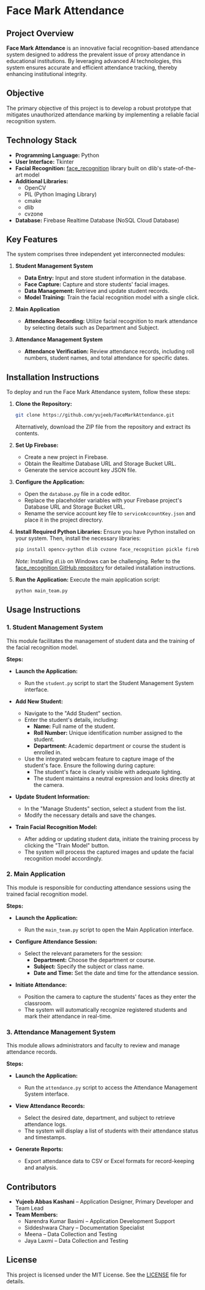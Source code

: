 # Face Mark Attendance

## Project Overview

**Face Mark Attendance** is an innovative facial recognition-based attendance system designed to address the prevalent issue of proxy attendance in educational institutions. By leveraging advanced AI technologies, this system ensures accurate and efficient attendance tracking, thereby enhancing institutional integrity.

## Objective

The primary objective of this project is to develop a robust prototype that mitigates unauthorized attendance marking by implementing a reliable facial recognition system.

## Technology Stack

- **Programming Language:** Python
- **User Interface:** Tkinter
- **Facial Recognition:** [face_recognition](https://pypi.org/project/face-recognition/) library built on dlib's state-of-the-art model
- **Additional Libraries:**
  - OpenCV
  - PIL (Python Imaging Library)
  - cmake
  - dlib
  - cvzone
- **Database:** Firebase Realtime Database (NoSQL Cloud Database)

## Key Features

The system comprises three independent yet interconnected modules:

1. **Student Management System**
   - **Data Entry:** Input and store student information in the database.
   - **Face Capture:** Capture and store students' facial images.
   - **Data Management:** Retrieve and update student records.
   - **Model Training:** Train the facial recognition model with a single click.

2. **Main Application**
   - **Attendance Recording:** Utilize facial recognition to mark attendance by selecting details such as Department and Subject.

3. **Attendance Management System**
   - **Attendance Verification:** Review attendance records, including roll numbers, student names, and total attendance for specific dates.

## Installation Instructions

To deploy and run the Face Mark Attendance system, follow these steps:

1. **Clone the Repository:**
   ```bash
   git clone https://github.com/yujeeb/FaceMarkAttendance.git
   ```
   Alternatively, download the ZIP file from the repository and extract its contents.

2. **Set Up Firebase:**
   - Create a new project in Firebase.
   - Obtain the Realtime Database URL and Storage Bucket URL.
   - Generate the service account key JSON file.

3. **Configure the Application:**
   - Open the `database.py` file in a code editor.
   - Replace the placeholder variables with your Firebase project's Database URL and Storage Bucket URL.
   - Rename the service account key file to `serviceAccountKey.json` and place it in the project directory.

4. **Install Required Python Libraries:**
   Ensure you have Python installed on your system. Then, install the necessary libraries:
   ```bash
   pip install opencv-python dlib cvzone face_recognition pickle firebase_admin numpy pillow
   ```

   *Note:* Installing `dlib` on Windows can be challenging. Refer to the [face_recognition GitHub repository](https://github.com/ageitgey/face_recognition) for detailed installation instructions.

5. **Run the Application:**
   Execute the main application script:
   ```bash
   python main_team.py
   ```

## Usage Instructions

### 1. Student Management System

This module facilitates the management of student data and the training of the facial recognition model.

**Steps:**

- **Launch the Application:**
  - Run the `student.py` script to start the Student Management System interface.

- **Add New Student:**
  - Navigate to the "Add Student" section.
  - Enter the student's details, including:
    - **Name:** Full name of the student.
    - **Roll Number:** Unique identification number assigned to the student.
    - **Department:** Academic department or course the student is enrolled in.
  - Use the integrated webcam feature to capture image of the student's face. Ensure the following during capture:
    - The student's face is clearly visible with adequate lighting.
    - The student maintains a neutral expression and looks directly at the camera.

- **Update Student Information:**
  - In the "Manage Students" section, select a student from the list.
  - Modify the necessary details and save the changes.

- **Train Facial Recognition Model:**
  - After adding or updating student data, initiate the training process by clicking the "Train Model" button.
  - The system will process the captured images and update the facial recognition model accordingly.

### 2. Main Application

This module is responsible for conducting attendance sessions using the trained facial recognition model.

**Steps:**

- **Launch the Application:**
  - Run the `main_team.py` script to open the Main Application interface.

- **Configure Attendance Session:**
  - Select the relevant parameters for the session:
    - **Department:** Choose the department or course.
    - **Subject:** Specify the subject or class name.
    - **Date and Time:** Set the date and time for the attendance session.

- **Initiate Attendance:**
  - Position the camera to capture the students' faces as they enter the classroom.
  - The system will automatically recognize registered students and mark their attendance in real-time.

### 3. Attendance Management System

This module allows administrators and faculty to review and manage attendance records.

**Steps:**

- **Launch the Application:**
  - Run the `attendance.py` script to access the Attendance Management System interface.

- **View Attendance Records:**
  - Select the desired date, department, and subject to retrieve attendance logs.
  - The system will display a list of students with their attendance status and timestamps.

- **Generate Reports:**
  - Export attendance data to CSV or Excel formats for record-keeping and analysis.

## Contributors

- **Yujeeb Abbas Kashani** – Application Designer, Primary Developer and Team Lead
- **Team Members:**
  - Narendra Kumar Basimi – Application Development Support
  - Siddeshwara Chary – Documentation Specialist
  - Meena – Data Collection and Testing
  - Jaya Laxmi – Data Collection and Testing

## License

This project is licensed under the MIT License. See the [LICENSE](LICENSE) file for details.
